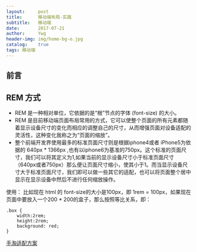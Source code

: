 ```yaml
---
layout:     post
title:      移动端布局-实践
subtitle:   移动端
date:       2017-07-21
author:     Ywg
header-img: img/home-bg-o.jpg
catalog:    true
tags: 移动端
---
```


## 前言

## REM 方式
- REM 是一种相对单位，它依据的是“根”节点的字体 (font-size) 的大小。
- REM 是目前移动端页面布局常用的方式，它可以使整个页面的所有元素都随着显示设备尺寸的变化而相应的调整自己的尺寸，从而增强页面对设备适配的灵活性，这种变化我称之为“页面的缩放”。
- 整个前端开发界使用最多的标准页面尺寸则是根据iphone4或者 iPhone5为依据的 640px * 1366px ,也有以iphone6为基准的750px。这个标准的页面尺寸，我们可以将其定义为1,如果当前的显示设备尺寸小于标准页面尺寸（640px或者750px）那么便让页面尺寸缩小，使其小于1。而当显示设备尺寸大于标准页面尺寸，我们即可以做一些其它的适配，也可以将页面整个居中显示在显示设备中然后不进行任何缩放操作。

使用：
比如现在 html 的 font-size的大小是100px，即 1rem = 100px，如果现在页面中要放入一个200 * 200的盒子，那么按照等比关系，即：
``` 
.box {
    width:2rem;
    height:2rem;
    background: red;
}
```
[手淘适配方案](https://github.com/amfe/lib-flexible)

